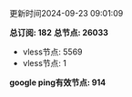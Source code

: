 更新时间2024-09-23 09:01:09

**总订阅: 182**
**总节点: 26033**
- vless节点: 5569
- vless节点: 1

**google ping有效节点: 914**
